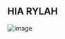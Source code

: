 ## HIA RYLAH

![image](https://github.com/user-attachments/assets/29b4ec40-4b56-4eb8-8e37-a40f5998cf8a)
